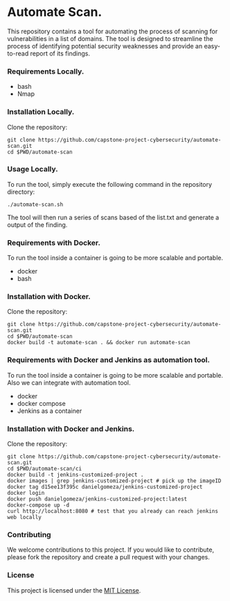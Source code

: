 # Automate Scan.
This repository contains a tool for automating the process of scanning for vulnerabilities in a list of domains. The tool is designed to streamline the process of identifying potential security weaknesses and provide an easy-to-read report of its findings.

### Requirements Locally.
* bash
* Nmap

### Installation Locally.
Clone the repository:
```
git clone https://github.com/capstone-project-cybersecurity/automate-scan.git
cd $PWD/automate-scan
```

### Usage Locally.
To run the tool, simply execute the following command in the repository directory:
```
./automate-scan.sh
```

The tool will then run a series of scans based of the list.txt and generate a output of the finding.

### Requirements with Docker.
To run the tool inside a container is going to be more scalable and portable.
* docker
* bash

### Installation with Docker.
Clone the repository:
```
git clone https://github.com/capstone-project-cybersecurity/automate-scan.git
cd $PWD/automate-scan
docker build -t automate-scan . && docker run automate-scan
```

### Requirements with Docker and Jenkins as automation tool.
To run the tool inside a container is going to be more scalable and portable. Also we can integrate with automation tool.
* docker
* docker compose
* Jenkins as a container

### Installation with Docker and Jenkins.
Clone the repository:
```
git clone https://github.com/capstone-project-cybersecurity/automate-scan.git
cd $PWD/automate-scan/ci
docker build -t jenkins-customized-project .
docker images | grep jenkins-customized-project # pick up the imageID
docker tag d15ee13f395c danielgomeza/jenkins-customized-project
docker login
docker push danielgomeza/jenkins-customized-project:latest
docker-compose up -d
curl http://localhost:8080 # test that you already can reach jenkins web locally
```

### Contributing
We welcome contributions to this project. If you would like to contribute, please fork the repository and create a pull request with your changes.

### License
This project is licensed under the [MIT License](https://opensource.org/licenses/MIT).